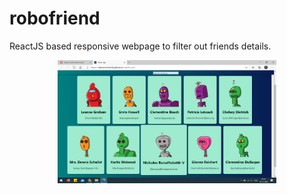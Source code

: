 # robofriend
ReactJS based responsive webpage to filter out friends details.
<p align="center">
  <img src="Desciption/1 (1).png" width="350"">
</p>
